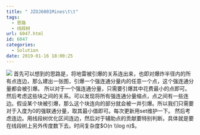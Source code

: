 ```yaml
---
title: " JZOJ6001Mines\t\t"
tags:
  - 思路
  - 线段树
url: 6047.html
id: 6047
categories:
  - Solution
date: 2019-01-16 18:00:25
---
```


![](http://www.dtenomde.com/wp-content/uploads/2019/01/下载-1-1.png) 首先可以想到的思路是，将地雷被引爆的关系连出来，也即对爆炸半径内的所有点连边，那么建出一张图，引爆一个强连通分量内的任意一个点，这个强连通分量都会被引爆。 所以对于一个强连通分量，只需要引爆其中花费最小的点即可。 然后考虑这些块之间的关系。可以发现将所有强连通分量缩点，点之间有一些连边。假设某个块被引爆，那么这个块连向的部分就会被一并引爆。所以我们只需要对于入度为0的强联通分量，取其最小值即可。每次更新用set维护一下。 然后考虑连边。用线段树优化区间连边，然后对于辅助点的贡献要特别判断。具体就是要在线段树上另外传度数下去。时间复杂度$O(n \\log n)$。